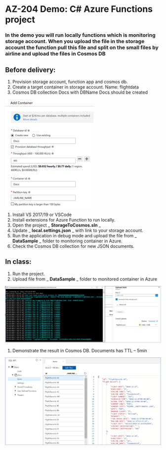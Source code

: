 # AZ-204 Demo: C# Azure Functions project

### In the demo you will run locally functions which is monitoring storage account. When you upload the file in the storage account the function pull this file and split on the small files by airline and upload the files in Cosmos DB

## Before delivery:

1. Provision storage account, function app and cosmos db.
2. Create a target container in storage account. Name: flightdata
3. Cosmos DB collection Docs with DBName Docs should be created

![Container](CSharp/StorageIntegration/container.png)

1. Install VS 2017/19 or VSCode
2. Install extensions for Azure Function to run locally.
3. Open the project _ **StorageToCosmos.sln** _
4. Update _ **local.settings.json** _ with link to your storage account.
5. Run the application in debug mode and upload the file from _ **DataSample** _ folder to monitoring container in Azure.
6. Check the Cosmos DB collection for new JSON documents.

## In class:

1. Run the project.
2. Upload file from _ **DataSample** _ folder to monitored container in Azure

![Processing file](CSharp/StorageIntegration/processed.png)

1. Demonstrate the result in Cosmos DB. Documents has TTL – 5min

![Result in cosmos](CSharp/StorageIntegration/cosmos.png)